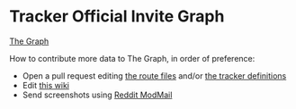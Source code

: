 # Tracker Official Invite Graph

[The Graph](https://inviteroute.github.io/graph/)

How to contribute more data to The Graph, in order of preference:

  * Open a pull request editing [the route files](https://github.com/inviteroute/graph/tree/main/routes) and/or [the tracker definitions](https://github.com/inviteroute/graph/blob/main/trackers)
  * Edit [this wiki](https://www.reddit.com/r/TrackersInfo/wiki/official_recruitments/)
  * Send screenshots using [Reddit ModMail](https://www.reddit.com/message/compose?to=/r/TrackersInfo)
